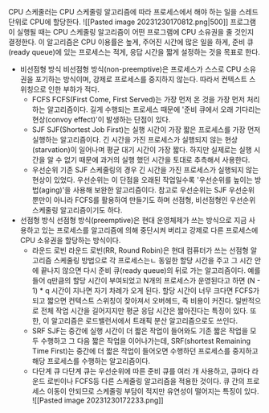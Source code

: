 CPU 스케줄러는 CPU 스케줄링 알고리즘에 따라 프로세스에서 해야 하는 일을 스레드 단위로 CPU에 할당한다.
![[Pasted image 20231230170812.png|500]]
프로그램이 실행될 때는 CPU 스케줄링 알고리즘이 어떤 프로그램에 CPU 소유권을 줄 것인지 결정한다. 이 알고리즘은 CPU 이용률은 높게, 주어진 시간에 많은 일을 하게, 준비 큐(ready queue)에 있는 프로세스는 적게, 응답 시간을 짧게 설정하는 것을 목표로 한다.

- 비선점형 방식
	비선점형 방식(non-preemptive)은 프로세스가 스스로 CPU 소유권을 포기하는 방식이며, 강제로 프로세스를 중지하지 않는다. 따라서 컨텍스트 스위칭으로 인한 부하가 적다.
	- FCFS
		FCFS(First Come, First Served)는 가장 먼저 온 것을 가장 먼저 처리하는 알고리즘이다. 길게 수행되는 프로세스 때문에 '준비 큐에서 오래 기다리는 현상(convoy effect)'이 발생하는 단점이 있다.
	- SJF
		SJF(Shortest Job First)는 실행 시간이 가장 짧은 프로세스를 가장 먼저 실행하는 알고리즘이다.
		긴 시간을 가진 프로세스가 실행되지 않는 현상(starvation)이 일어나며 평균 대기 시간이 가장 짧다. 하지만 실제로는 실행 시간을 알 수 없기 때문에 과거의 실행 했던 시간을 토대로 추측해서 사용한다.
	- 우선순위
		기존 SJF 스케줄링의 경우 긴 시간을 가진 프로세스가 실행되지 않는 현상이 있었다.
		우선순위는 이 단점을 오래된 작업일수록 '우선순위를 높이는 방법(aging)'을 사용해 보완한 알고리즘이다. 참고로 우선순위는 SJF 우선순위 뿐만이 아니라 FCFS를 활용하여 만들기도 하며 선점형, 비선점형인 우선순위 스케줄링 알고리즘이기도 하다.
- 선점형 방식
	선점형 방식(preemptive)은 현대 운영체제가 쓰는 방식으로 지금 사용하고 있는 프로세스를 알고리즘에 의해 중단시켜 버리고 강제로 다른 프로세스에 CPU 소유권을 할당하는 방식이다.
	- 라운드 로빈
		라운드 로빈(RR, Round Robin)은 현대 컴퓨터가 쓰는 선점형 알고리즘 스케줄링 방법으로 각 프로세스는ㄴ 동일한 할당 시간을 주고 그 시간 안에 끝나지 않으면 다시 준비 큐(ready queue)의 뒤로 가는 알고리즘이다.
		예를 들어 q만큼의 할당 시간이 부여되었고 N개의 프로세스가 운영된다고 하면 (N - 1) * q 시간이 지나면 자기 차례가 오게 된다. 할당 시간이 너무 크다면 FCFS가 되고 짧으면 컨텍스트 스위칭이 잦아져서 오버헤드, 즉 비용이 커진다. 일반적으로 전체 작업 시간을 길어지지만 평균 응답 시간은 짧아진다는 특징이 있다.
		또한, 이 알고리즘은 로드밸런서에서 트래픽 분산 알고리즘으로도 쓰인다.
	- SRF
		SJF는 중간에 실행 시간이 더 짧은 작업이 들어와도 기존 짧은 작업을 모두 수행하고 그 다음 짧은 작업을 이어나가는데, SRF(shortest Remaining Time First)는 중간에 더 짧은 작업이 들어오면 수행하던 프로세스를 중지하고 해당 프로세스를 수행하는 알고리즘이다.
	- 다단계 큐
		다단계 큐는 우선순위에 따른 준비 큐를 여러 개 사용하고, 큐마다 라운드 로빈이나 FCFS등 다른 스케줄링 알고리즘을 적용한 것이다. 큐 간의 프로세스 이동이 안되므로 스케줄링 부담이 적지만 유연성이 떨어지는 특징이 있다.
		![[Pasted image 20231230172233.png]]
		